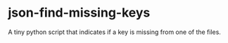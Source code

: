 # json-find-missing-keys
A tiny python script that indicates if a key is missing from one of the files.
